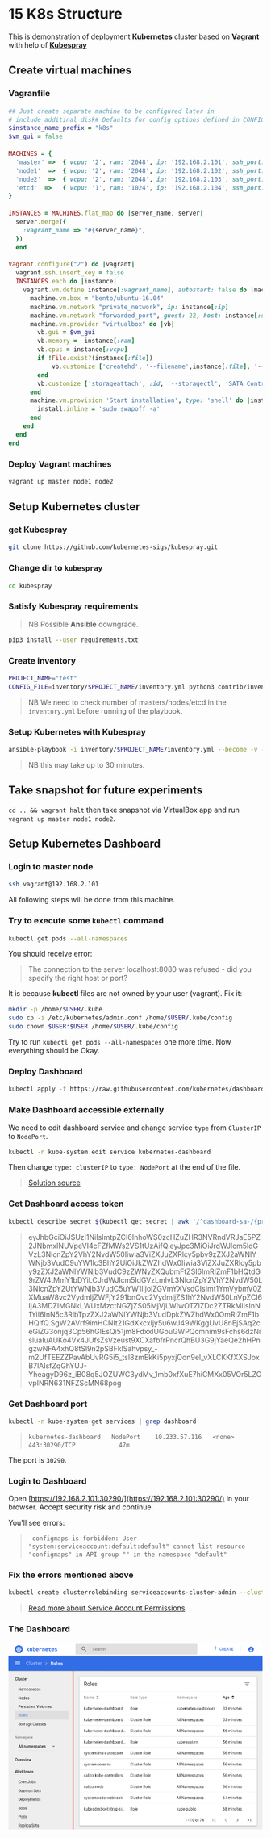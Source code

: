 # 15 K8s Structure

This is demonstration of deployment **Kubernetes** cluster based on **Vagrant** with help of **[Kubespray](https://github.com/kubernetes-sigs/kubespray)**

## Create virtual machines

### Vagranfile

```ruby
## Just create separate machine to be configured later in
# include additinal disk# Defaults for config options defined in CONFIG
$instance_name_prefix = "k8s"
$vm_gui = false

MACHINES = {
  'master' =>  { vcpu: '2', ram: '2048', ip: '192.168.2.101', ssh_port: '1221', size: '2048', file: "master.vdi"},
  'node1'  =>  { vcpu: '2', ram: '2048', ip: '192.168.2.102', ssh_port: '1222', size: '2048', file: "node1.vdi"},
  'node2'  =>  { vcpu: '2', ram: '2048', ip: '192.168.2.103', ssh_port: '1223', size: '2048', file: "node2.vdi"},
  'etcd'  =>   { vcpu: '1', ram: '1024', ip: '192.168.2.104', ssh_port: '1224', size: '2048', file: "nfs1.vdi"},
}

INSTANCES = MACHINES.flat_map do |server_name, server|
  server.merge({
    :vagrant_name => "#{server_name}",
  })
  end

Vagrant.configure("2") do |vagrant|
  vagrant.ssh.insert_key = false
  INSTANCES.each do |instance|
    vagrant.vm.define instance[:vagrant_name], autostart: false do |machine|
      machine.vm.box = "bento/ubuntu-16.04"
      machine.vm.network "private_network", ip: instance[:ip]
      machine.vm.network "forwarded_port", guest: 22, host: instance[:ssh_port]
      machine.vm.provider "virtualbox" do |vb|
        vb.gui = $vm_gui
        vb.memory =  instance[:ram]
        vb.cpus = instance[:vcpu]
        if !File.exist?(instance[:file])
            vb.customize ['createhd', '--filename',instance[:file], '--variant', 'Fixed', '--size',  instance[:size]]
        end
        vb.customize ['storageattach', :id, '--storagectl', 'SATA Controller', '--port', 1, '--device', 0, '--type', 'hdd', '--medium', instance[:file]]
      end
      machine.vm.provision 'Start installation', type: 'shell' do |install|
        install.inline = 'sudo swapoff -a'
      end
    end
  end
end
```

### Deploy **Vagrant** machines

```bash
vagrant up master node1 node2
```

## Setup Kubernetes cluster

### get **Kubespray**

```bash
git clone https://github.com/kubernetes-sigs/kubespray.git
```

### Change dir to `kubespray`

```bash
cd kubespray
```

### Satisfy **Kubespray** requirements

> NB Possible **Ansible** downgrade.

```bash
pip3 install --user requirements.txt
```

### Create inventory

```bash
PROJECT_NAME="test"
CONFIG_FILE=inventory/$PROJECT_NAME/inventory.yml python3 contrib/inventory_builder/inventory.py 192.168.2.101 192.168.2.102 192.168.2.103
```

> NB We need to check number of masters/nodes/etcd in the `inventory.yml` before running of the playbook.

### Setup **Kubernetes** with **Kubespray**

```bash
ansible-playbook -i inventory/$PROJECT_NAME/inventory.yml --become -v --user=vagrant --ask-pass cluster.yml
```

> NB this may take up to 30 minutes.

## Take snapshot for future experiments

`cd .. && vagrant halt` then take snapshot via VirtualBox app and run `vagrant up master node1 node2`.

## Setup **Kubernetes Dashboard**

### Login to master node

```bash
ssh vagrant@192.168.2.101
```

All following steps will be done from this machine.

### Try to execute some `kubectl` command

```bash
kubectl get pods --all-namespaces
```

You should receive error:

>The connection to the server localhost:8080 was refused - did you specify the right host or port?

It is because **kubectl** files are not owned by your user (vagrant). Fix it:

```bash
mkdir -p /home/$USER/.kube
sudo cp -i /etc/kubernetes/admin.conf /home/$USER/.kube/config
sudo chown $USER:$USER /home/$USER/.kube/config
```

Try to run `kubectl get pods --all-namespaces` one more time. Now everything should be Okay.

### Deploy **Dashboard**

```bash
kubectl apply -f https://raw.githubusercontent.com/kubernetes/dashboard/v2.0.0-beta6/aio/deploy/recommended.yaml
```

### Make **Dashboard** accessible externally

We need to edit dashboard service and change service `type` from `ClusterIP` to `NodePort`.

```bash
kubectl -n kube-system edit service kubernetes-dashboard
```

Then change `type: clusterIP` to `type: NodePort` at the end of the file.

> [Solution source](https://www.thegeekdiary.com/how-to-access-kubernetes-dashboard-externally/)

### Get **Dashboard** access token

```bash
kubectl describe secret $(kubectl get secret | awk '/^dashboard-sa-/{print $1}' ) | awk '$1=="token:"{print $2}'
```

> eyJhbGciOiJSUzI1NiIsImtpZCI6InhoWS0zcHZuZHR3NVRndVRJaE5PZ2JNbmxINUVpeVI4cFZfMWs2VS1tUzAifQ.eyJpc3MiOiJrdWJlcm5ldGVzL3NlcnZpY2VhY2NvdW50Iiwia3ViZXJuZXRlcy5pby9zZXJ2aWNlYWNjb3VudC9uYW1lc3BhY2UiOiJkZWZhdWx0Iiwia3ViZXJuZXRlcy5pby9zZXJ2aWNlYWNjb3VudC9zZWNyZXQubmFtZSI6ImRlZmF1bHQtdG9rZW4tMmY1bDYiLCJrdWJlcm5ldGVzLmlvL3NlcnZpY2VhY2NvdW50L3NlcnZpY2UtYWNjb3VudC5uYW1lIjoiZGVmYXVsdCIsImt1YmVybmV0ZXMuaW8vc2VydmljZWFjY291bnQvc2VydmljZS1hY2NvdW50LnVpZCI6IjA3MDZlMGNkLWUxMzctNGZjZS05MjVjLWIwOTZlZDc2ZTRkMiIsInN1YiI6InN5c3RlbTpzZXJ2aWNlYWNjb3VudDpkZWZhdWx0OmRlZmF1bHQifQ.SgW2AVrf9imHCNlt21GdXkcxIjy5u6wJ49WKggUvU8nEjSAq2ceGiZG3onjq3Cp56hGIEsQi51jm8FdxxlUGbuGWPQcmnim9sFchs6dzNisluaIuAUKo4Vx4JUfsZsVzeust9XCXafbfrPncrQhBU3G9jYaeQe2hHPngzwNFA4xhQ8tSl9n2pSBFklSahvpsy_-m2UfTEEZZPavAbUvRG5i5_tsl8zmEkKi5pyxjQon9el_vXLCKKfXXSJoxB7lAIsfZqGhYUJ-YheagyD96z_iB08q5JOZUWC3ydMv_1mb0xfXuE7hiCMXx05VOr5LZOvpINRN631NFZScMN68pog

### Get **Dashboard** port

```bash
kubectl -n kube-system get services | grep dashboard
```

> ```
> kubernetes-dashboard   NodePort    10.233.57.116   <none>        443:30290/TCP            47m
> ```

The port is `30290`.

### Login to **Dashboard**

Open [https://192.168.2.101:30290/](https://192.168.2.101:30290/) in your browser. Accept security risk and continue.

You'll see errors:

> ```
>  configmaps is forbidden: User "system:serviceaccount:default:default" cannot list resource "configmaps" in API group "" in the namespace "default"
> ```

### Fix the errors mentioned above

```bash
kubectl create clusterrolebinding serviceaccounts-cluster-admin --clusterrole=cluster-admin --group=system:serviceaccounts
```

> [Read more about Service Account Permissions](https://kubernetes.io/docs/reference/access-authn-authz/rbac/#service-account-permissions)

### The Dashboard

![Screenshot_2019-12-07 Roles - Kubernetes Dashboard](15.K8s.Structure.assets/dashboard.png)
